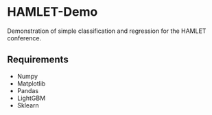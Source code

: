 # HAMLET-Demo
Demonstration of simple classification and regression for the HAMLET conference.


## Requirements
- Numpy
- Matplotlib
- Pandas
- LightGBM
- Sklearn